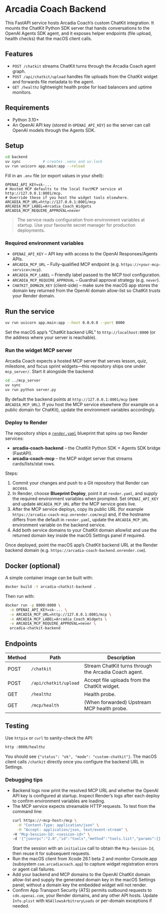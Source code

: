 # Arcadia Coach Backend

This FastAPI service hosts Arcadia Coach’s custom ChatKit integration. It mounts the ChatKit Python SDK server that hands conversations to the OpenAI Agents SDK agent, and it exposes helper endpoints (file upload, health checks) that the macOS client calls.

## Features

- `POST /chatkit` streams ChatKit turns through the Arcadia Coach agent graph.
- `POST /api/chatkit/upload` handles file uploads from the ChatKit widget and forwards file metadata to the agent.
- `GET /healthz` lightweight health probe for load balancers and uptime monitors.

## Requirements

- Python 3.10+
- An OpenAI API key (stored in `OPENAI_API_KEY`) so the server can call OpenAI models through the Agents SDK.

## Setup

```bash
cd backend
uv sync          # creates .venv and uv.lock
uv run uvicorn app.main:app --reload
```

Fill in an `.env` file (or export values in your shell):

```
OPENAI_API_KEY=sk-...
# Hosted MCP defaults to the local FastMCP service at http://127.0.0.1:8001/mcp.
# Override these if you host the widget tools elsewhere.
ARCADIA_MCP_URL=http://127.0.0.1:8001/mcp
ARCADIA_MCP_LABEL=Arcadia_Coach_Widgets
ARCADIA_MCP_REQUIRE_APPROVAL=never
```

> The service reads configuration from environment variables at startup. Use your favourite secret manager for production deployments.

### Required environment variables

- `OPENAI_API_KEY` – API key with access to the OpenAI Responses/Agents APIs.
- `ARCADIA_MCP_URL` – Fully-qualified MCP endpoint (e.g. `https://<your-mcp-service>/mcp`).
- `ARCADIA_MCP_LABEL` – Friendly label passed to the MCP tool configuration.
- `ARCADIA_MCP_REQUIRE_APPROVAL` – Guardrail approval strategy (e.g. `never`).
- `CHATKIT_DOMAIN_KEY` (client-side) – make sure the macOS app stores the domain key returned from the OpenAI domain allow-list so ChatKit trusts your Render domain.

## Run the service

```bash
uv run uvicorn app.main:app --host 0.0.0.0 --port 8000
```

Set the macOS app’s “ChatKit backend URL” to `http://localhost:8000` (or the address where your server is reachable).

### Run the widget MCP server

Arcadia Coach expects a hosted MCP server that serves lesson, quiz, milestone, and focus sprint widgets—this repository ships one under `mcp_server/`. Start it alongside the backend:

```bash
cd ../mcp_server
uv sync
uv run python server.py
```

By default the backend points at `http://127.0.0.1:8001/mcp` (see `ARCADIA_MCP_URL`). If you host the MCP service elsewhere (for example on a public domain for ChatKit), update the environment variables accordingly.

### Deploy to Render

The repository ships a [`render.yaml`](../render.yaml) blueprint that spins up two Render services:

- **arcadia-coach-backend** – the ChatKit Python SDK + Agents SDK bridge (FastAPI).
- **arcadia-coach-mcp** – the MCP widget server that streams cards/lists/stat rows.

Steps:

1. Commit your changes and push to a Git repository that Render can access.
2. In Render, choose **Blueprint Deploy**, point it at `render.yaml`, and supply the required environment variables when prompted. Set `OPENAI_API_KEY` and update `ARCADIA_MCP_URL` after the MCP service goes live.
3. After the MCP service deploys, copy its public URL (for example `https://arcadia-coach-mcp.onrender.com/mcp`) and, if the hostname differs from the default in `render.yaml`, update the `ARCADIA_MCP_URL` environment variable on the backend service.
4. Add both service domains to your ChatKit domain allowlist and use the returned domain key inside the macOS Settings panel if required.

Once deployed, point the macOS app’s ChatKit backend URL at the Render backend domain (e.g. `https://arcadia-coach-backend.onrender.com`).

## Docker (optional)

A simple container image can be built with:

```bash
docker build -t arcadia-chatkit-backend .
```

Then run with:

```bash
docker run -p 8000:8000 \
  -e OPENAI_API_KEY=sk-... \
  -e ARCADIA_MCP_URL=http://127.0.0.1:8001/mcp \
  -e ARCADIA_MCP_LABEL=Arcadia_Coach_Widgets \
  -e ARCADIA_MCP_REQUIRE_APPROVAL=never \
  arcadia-chatkit-backend
```

## Endpoints

| Method | Path                     | Description                                                 |
|--------|--------------------------|-------------------------------------------------------------|
| POST   | `/chatkit`               | Stream ChatKit turns through the Arcadia Coach agent.       |
| POST   | `/api/chatkit/upload`    | Accept file uploads from the ChatKit widget.                |
| GET    | `/healthz`               | Health probe.                                               |
| GET    | `/mcp/health`            | (When forwarded) Upstream MCP health probe.                 |

## Testing

Use `httpie` or `curl` to sanity-check the API:

```bash
http :8000/healthz
```

You should see `{"status": "ok", "mode": "custom-chatkit"}`. The macOS client calls `/chatkit` directly once you configure the backend URL in Settings.

### Debugging tips

- Backend logs now print the resolved MCP URL and whether the OpenAI API key is configured at startup. Inspect Render’s logs after each deploy to confirm environment variables are loading.
- The MCP service expects streamable HTTP requests. To test from the command line:
  ```bash
  curl https://<mcp-host>/mcp \
    -H "Content-Type: application/json" \
    -H "Accept: application/json, text/event-stream" \
  -H "Mcp-Session-Id: <session-id>" \
  -d '{"jsonrpc":"2.0","id":"tools","method":"tools.list","params":{}}'
  ```
  Start the session with an `initialize` call to obtain the `Mcp-Session-Id`, then reuse it for subsequent requests.
- Run the macOS client from Xcode 26.1 beta 2 and monitor Console.app (subsystem `com.arcadiacoach.app`) to capture widget registration errors or agent call failures.
- Add your backend and MCP domains to the OpenAI ChatKit domain allow-list and supply the generated domain key in the macOS Settings panel; without a domain key the embedded widget will not render.
- Confirm App Transport Security (ATS) permits outbound requests to `cdn.openai.com`, your Render domains, and any other API hosts. Update `Info.plist` with `NSAllowsArbitraryLoads` or per-domain exceptions if needed.
